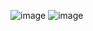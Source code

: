 ![image](https://github.com/user-attachments/assets/53556748-983a-462e-8f6b-fd5bd972b758)
![image](https://github.com/user-attachments/assets/04588d01-1336-434a-b5b1-8b081a2ae8a8)


